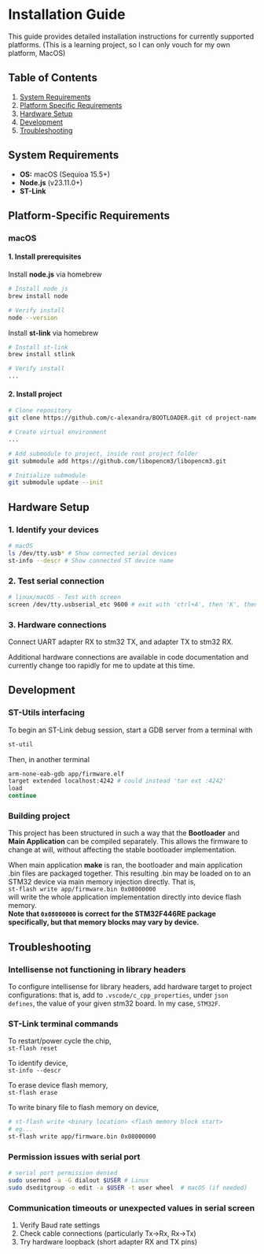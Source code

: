 # Installation Guide

This guide provides detailed installation instructions for currently supported platforms. (This is a learning project, so I can only vouch for my own platform, MacOS)

## Table of Contents

1. [System Requirements](#system-requirements)
2. [Platform Specific Requirements](#platform-specific-requirements)
3. [Hardware Setup](#hardware-setup)
4. [Development](#development)
5. [Troubleshooting](#troubleshooting)

## System Requirements

- **OS:** macOS (Sequioa 15.5+)
- **Node.js** (v23.11.0+)
- **ST-Link**

## Platform-Specific Requirements

### macOS

#### 1. Install prerequisites

Install **node.js** via homebrew  

```bash
# Install node js
brew install node

# Verify install
node --version
```

Install **st-link** via homebrew  

```bash
# Install st-link
brew install stlink

# Verify install
...
```

#### 2. Install project

```bash
# Clone repository
git clone https://github.com/c-alexandra/BOOTLOADER.git cd project-name

# Create virtual environment
...

# Add submodule to project, inside root project folder
git submodule add https://github.com/libopencm3/libopencm3.git

# Initialize submodule
git submodule update --init
```

## Hardware Setup

### 1. Identify your devices

```bash
# macOS
ls /dev/tty.usb* # Show connected serial devices
st-info --descr # Show connected ST device name
```

### 2. Test serial connection

```bash
# linux/macOS - Test with screen
screen /dev/tty.usbserial_etc 9600 # exit with 'ctrl+A', then 'K', then 'Y'
```

### 3. Hardware connections

Connect UART adapter RX to stm32 TX, and adapter TX to stm32 RX.  

Additional hardware connections are available in code documentation and currently change too rapidly for me to update at this time.

## Development

### ST-Utils interfacing

To begin an ST-Link debug session, start a GDB server from a terminal with  

```bash
st-util
```

Then, in another terminal  

```bash
arm-none-eab-gdb app/firmware.elf
target extended localhost:4242 # could instead 'tar ext :4242'
load
continue
```

### Building project

This project has been structured in such a way that the **Bootloader** and **Main Application** can be compiled separately.
This allows the firmware to change at will, without affecting the stable bootloader implementation.  

When main application **make** is ran, the bootloader and main application .bin files are packaged together. This resulting .bin may be loaded on to an STM32 device via main memory injection directly. That is,  
`st-flash write app/firmware.bin 0x08000000`  
will write the whole application implementation directly into device flash memory.  
**Note that `0x08000000` is correct for the STM32F446RE package specifically, but that memory blocks may vary by device.**

## Troubleshooting

### Intellisense not functioning in library headers

To configure intellisense for library headers, add hardware target to project configurations: that is, add to `.vscode/c_cpp_properties`, under `json defines`, the value of your given stm32 board. In my case, `STM32F`.

### ST-Link terminal commands

To restart/power cycle the chip,  
`st-flash reset`

To identify device,  
`st-info --descr`

To erase device flash memory,  
`st-flash erase`

To write binary file to flash memory on device,  

```bash
# st-flash write <binary location> <flash memory block start>
# eg...
st-flash write app/firmware.bin 0x08000000
```

### Permission issues with serial port

```bash
# serial port permission denied
sudo usermod -a -G dialout $USER # Linux
sudo dseditgroup -o edit -a $USER -t user wheel  # macOS (if needed)
```

### Communication timeouts or unexpected values in serial screen

1. Verify Baud rate settings
2. Check cable connections (particularly Tx->Rx, Rx->Tx)
3. Try hardware loopback (short adapter RX and TX pins)
